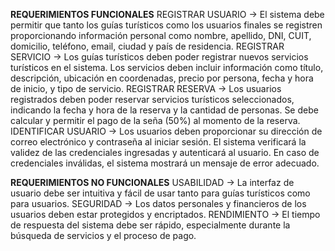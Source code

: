 **REQUERIMIENTOS FUNCIONALES**
REGISTRAR USUARIO -> El sistema debe permitir que tanto los guías turísticos como los usuarios finales se registren proporcionando información personal como nombre, apellido, DNI, CUIT, domicilio, teléfono, email, ciudad y país de residencia.
REGISTRAR SERVICIO -> Los guías turísticos deben poder registrar nuevos servicios turísticos en el sistema.
Los servicios deben incluir información como título, descripción, ubicación en coordenadas, precio por persona, fecha y hora de inicio, y tipo de servicio.
REGISTRAR RESERVA -> Los usuarios registrados deben poder reservar servicios turísticos seleccionados, indicando la fecha y hora de la reserva y la cantidad de personas.
Se debe calcular y permitir el pago de la seña (50%) al momento de la reserva.
IDENTIFICAR USUARIO -> Los usuarios deben proporcionar su dirección de correo electrónico y contraseña al iniciar sesión.
El sistema verificará la validez de las credenciales ingresadas y autenticará al usuario.
En caso de credenciales inválidas, el sistema mostrará un mensaje de error adecuado.

**REQUERIMIENTOS NO FUNCIONALES**
USABILIDAD -> La interfaz de usuario debe ser intuitiva y fácil de usar tanto para guías turísticos como para usuarios.
SEGURIDAD -> Los datos personales y financieros de los usuarios deben estar protegidos y encriptados.
RENDIMIENTO -> El tiempo de respuesta del sistema debe ser rápido, especialmente durante la búsqueda de servicios y el proceso de pago.